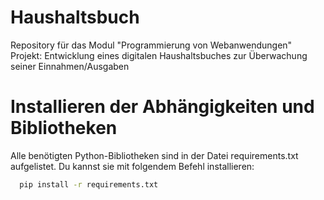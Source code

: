 # Haushaltsbuch
Repository für das Modul "Programmierung von Webanwendungen"
Projekt: Entwicklung eines digitalen Haushaltsbuches zur Überwachung seiner Einnahmen/Ausgaben

# Installieren der Abhängigkeiten und Bibliotheken
Alle benötigten Python-Bibliotheken sind in der Datei requirements.txt aufgelistet. Du kannst sie mit folgendem Befehl installieren:
 ```sh
   pip install -r requirements.txt
   ```